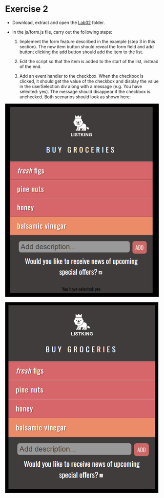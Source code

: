 # Exercise 2

- Download, extract and open the [Lab02](archives/lab02.zip) folder.
- In the js/form.js file, carry out the following steps:

  1. Implement the form feature described in the example (step 3 in this section). The new item button should reveal the form field and add button; clicking the add button should add the item to the list.

  2. Edit the script so that the item is added to the start of the list, instead of the end.

  3. Add an event handler to the checkbox. When the checkbox is clicked, it should get the value of the checkbox and display the value in the 
  userSelection div along with a message (e.g. You have selected: yes). The message should disappear if the checkbox is unchecked. Both scenarios should look as shown here:

![](img/exercise2.png)


![](img/exercise2a.png)
